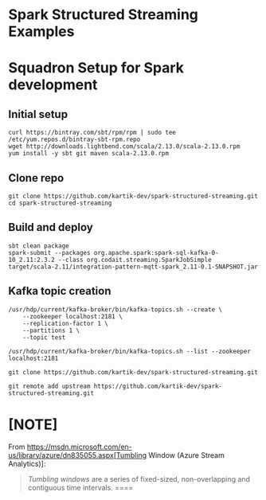 # Spark Structured Streaming Examples

# Squadron Setup for Spark development

## Initial setup
```
curl https://bintray.com/sbt/rpm/rpm | sudo tee /etc/yum.repos.d/bintray-sbt-rpm.repo
wget http://downloads.lightbend.com/scala/2.13.0/scala-2.13.0.rpm
yum install -y sbt git maven scala-2.13.0.rpm 
```

## Clone repo
```` 
git clone https://github.com/kartik-dev/spark-structured-streaming.git
cd spark-structured-streaming
````

## Build and deploy
```
sbt clean package
spark-submit --packages org.apache.spark:spark-sql-kafka-0-10_2.11:2.3.2 --class org.codait.streaming.SparkJobSimple target/scala-2.11/integration-pattern-mqtt-spark_2.11-0.1-SNAPSHOT.jar
```

## Kafka topic creation
```
/usr/hdp/current/kafka-broker/bin/kafka-topics.sh --create \
    --zookeeper localhost:2181 \
    --replication-factor 1 \
    --partitions 1 \
    --topic test

/usr/hdp/current/kafka-broker/bin/kafka-topics.sh --list --zookeeper localhost:2181
```

```
git clone https://github.com/kartik-dev/spark-structured-streaming.git

git remote add upstream https://github.com/kartik-dev/spark-structured-streaming.git
```
[NOTE]
====
From https://msdn.microsoft.com/en-us/library/azure/dn835055.aspx[Tumbling Window (Azure Stream Analytics)]:

> *Tumbling windows* are a series of fixed-sized, non-overlapping and contiguous time intervals.
====
